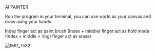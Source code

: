 AI PAINTER

Run the program in your terminal, you can use world as your canvas and draw using your hands

Index finger act as paint brush
(Index + middle) finger act as hold mode
(Index + middle + ring) finger act as eraser

![IMG_7532](https://user-images.githubusercontent.com/90051748/190653480-7bd41cbe-704f-434a-bb2a-c96c7b136842.JPG)
